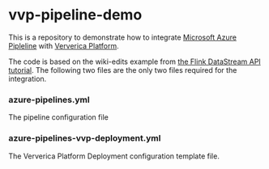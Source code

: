 # vvp-pipeline-demo

This is a repository to demonstrate how to integrate [Microsoft Azure Pipleline](https://azure.microsoft.com/en-us/services/devops/pipelines/) with [Ververica Platform](https://www.ververica.com/platform-overview).

The code is based on the wiki-edits example from [the Flink DataStream API tutorial](https://ci.apache.org/projects/flink/flink-docs-release-1.9/getting-started/tutorials/datastream_api.html).  The following two files are the only two files required for the integration.

### azure-pipelines.yml
The pipeline configuration file

### azure-pipelines-vvp-deployment.yml
The Ververica Platform Deployment configuration template file.


